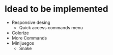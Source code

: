 # Idead to be implemented

- Responsive desing
  - Quick access commands menu
- Colorize
- More Commands
- Minijuegos
  - Snake
